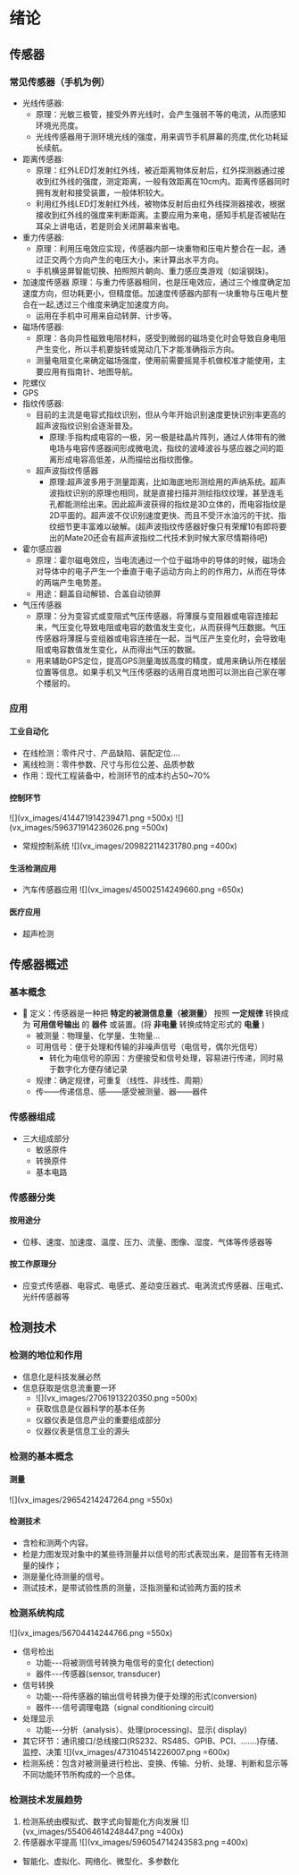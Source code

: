 # 绪论
## 传感器
### 常见传感器（手机为例）
- 光线传感器:
    - 原理：光敏三极管，接受外界光线时，会产生强弱不等的电流，从而感知环境光亮度。
    - 光线传感器用于测环境光线的强度，用来调节手机屏幕的亮度,优化功耗延长续航。
- 距离传感器:
    - 原理：红外LED灯发射红外线，被近距离物体反射后，红外探测器通过接收到红外线的强度，测定距离，一般有效距离在10cm内。距离传感器同时拥有发射和接受装置，一般体积较大。
    - 利用红外线LED灯发射红外线，被物体反射后由红外线探测器接收，根据接收到红外线的强度来判断距离。主要应用为来电，感知手机是否被贴在耳朵上讲电话，若是则会关闭屏幕来省电。
- 重力传感器:
    - 原理：利用压电效应实现，传感器内部一块重物和压电片整合在一起，通过正交两个方向产生的电压大小，来计算出水平方向。
    - 手机横竖屏智能切换、拍照照片朝向、重力感应类游戏（如滚钢珠)。
- 加速度传感器
    原理：与重力传感器相同，也是压电效应，通过三个维度确定加速度方向，但功耗更小，但精度低。加速度传感器内部有一块重物与压电片整合在一起,透过三个维度来确定加速度方向。
    - 运用在手机中可用来自动转屏、计步等。
- 磁场传感器:
    - 原理：各向异性磁致电阻材料，感受到微弱的磁场变化时会导致自身电阻产生变化，所以手机要旋转或晃动几下才能准确指示方向。
    - 测量电阻变化来确定磁场强度，使用前需要摇晃手机做校准才能使用，主要应用有指南针、地图导航。
- 陀螺仪
- GPS
- 指纹传感器:
    - 目前的主流是电容式指纹识别，但从今年开始识别速度更快识别率更高的超声波指纹识别会逐渐普及。
        - 原理:手指构成电容的一极，另一极是硅晶片阵列，通过人体带有的微电场与电容传感器间形成微电流，指纹的波峰波谷与感应器之间的距离形成电容高低差，从而描绘出指纹图像。
    - 超声波指纹传感器
        - 原理:超声波多用于测量距离，比如海底地形测绘用的声纳系统。超声波指纹识别的原理也相同，就是直接扫描并测绘指纹纹理，甚至连毛孔都能测绘出来。因此超声波获得的指纹是3D立体的，而电容指纹是2D平面的。超声波不仅识别速度更快、而且不受汗水油污的干扰、指纹细节更丰富难以破解。(超声波指纹传感器好像只有荣耀10有即将要出的Mate20还会有超声波指纹二代技术到时候大家尽情期待吧)
- 霍尔感应器
    - 原理：霍尔磁电效应，当电流通过一个位于磁场中的导体的时候，磁场会对导体中的电子产生一个垂直于电子运动方向上的的作用力，从而在导体的两端产生电势差。
    - 用途：翻盖自动解锁、合盖自动锁屏
- 气压传感器
    - 原理：分为变容式或变阻式气压传感器，将薄膜与变阻器或电容连接起来，气压变化导致电阻或电容的数值发生变化，从而获得气压数据。气压传感器将薄膜与变组器或电容连接在一起，当气压产生变化时，会导致电阻或电容数值发生变化，从而得出气压的数据。
    - 用来辅助GPS定位，提高GPS测量海拔高度的精度，或用来确认所在楼层位置等信息。如果手机又气压传感器的话用百度地图可以测出自己家在哪个楼层的。

### 应用
#### 工业自动化
- 在线检测：零件尺寸、产品缺陷、装配定位....
- 离线检测：零件参数、尺寸与形位公差、品质参数
- 作用：现代工程装备中，检测环节的成本约占50~70%

#### 控制环节
![](vx_images/414471914239471.png =500x)
![](vx_images/596371914236026.png =500x)
- 常规控制系统
![](vx_images/209822114231780.png =400x)

#### 生活检测应用
- 汽车传感器应用
![](vx_images/45002514249660.png =650x)

#### 医疗应用
- 超声检测

## 传感器概述
### 基本概念
- 🐖 定义：传感器是一种把 **特定的被测信息量（被测量）** 按照 **一定规律** 转换成为 **可用信号输出** 的 **器件** 或装置。(将 **非电量** 转换成特定形式的 **电量** )
    - 被测量：物理量、化学量、生物量...
    - 可用信号：便于处理和传输的非噪声信号（电信号，偶尔光信号）
        - 转化为电信号的原因：方便接受和信号处理，容易进行传递，同时易于数字化方便存储记录
    - 规律：确定规律，可重复（线性、非线性、周期）
    - 传——传递信息、感——感受被测量、器——器件

### 传感器组成
- 三大组成部分
    - 敏感原件
    - 转换原件
    - 基本电路

### 传感器分类
#### 按用途分
- 位移、速度、加速度、温度、压力、流量、图像、湿度、气体等传感器等


#### 按工作原理分
- 应变式传感器、电容式、电感式、差动变压器式、电涡流式传感器、压电式、光纤传感器等


## 检测技术
### 检测的地位和作用
- 信息化是科技发展必然
- 信息获取是信息流重要一环
    - ![](vx_images/27061913220350.png =500x)
    - 获取信息是仪器科学的基本任务
    - 仪器仪表是信息产业的重要组成部分
    - 仪器仪表是信息工业的源头

### 检测的基本概念
#### 测量
![](vx_images/29654214247264.png =550x)

#### 检测技术
- 含检和测两个内容。
- 检是力图发现对象中的某些待测量并以信号的形式表现出来，是回答有无待测量的操作；
- 测是量化待测量的信号。
- 测试技术，是带试验性质的测量，泛指测量和试验两方面的技术

### 检测系统构成
![](vx_images/56704414244766.png =550x)
- 信号检出
    - 功能---将被测信号转换为电信号的变化( detection)
    - 器件---传感器(sensor, transducer)
- 信号转换
    - 功能---将传感器的输出信号转换为便于处理的形式(conversion)
    - 器件---信号调理电路（signal conditioning circuit)
- 处理显示
    - 功能---分析（analysis）、处理(processing)、显示( display)
- 其它环节：通讯接口/总线接口(RS232、RS485、GPIB、PCI、….…)存储、监控、决策
![](vx_images/473104514226007.png =600x)
- 检测系统：包含对被测量进行检出、变换、传输、分析、处理、判断和显示等不同功能环节所构成的一个总体。

### 检测技术发展趋势
1. 检测系统由模拟式、数字式向智能化方向发展
![](vx_images/554064614248447.png =400x)
2. 传感器水平提高
![](vx_images/596054714243583.png =400x)
- 智能化、虚拟化、网络化、微型化、多参数化






